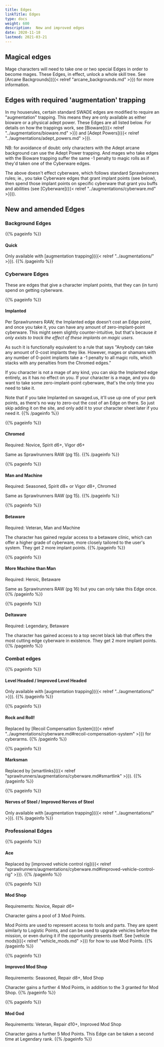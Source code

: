 ```yaml
--- 
title: Edges 
linkTitle: Edges
type: docs     
weight: 600 
description:  New and improved edges 
date: 2020-11-18 
lastmod: 2021-03-21
--- 
```


## Magical edges

Mage characters will need to take one or two special Edges in order to become mages. These Edges, in effect, unlock a whole skill tree. See [Arcane Backgrounds]({{< relref "arcane_backgrounds.md" >}}) for more information.

## Edges with required 'augmentation' trapping

In my houserules, certain standard SWADE edges are modified to require an "augmentation" trapping. This means they are only available as either bioware or a physical adept power. These Edges are all listed below. For details on how the trappings work, see [Bioware]({{< relref "../augmentations/bioware.md" >}}) and [Adept Powers]({{< relref "../augmentations/adept_powers.md" >}}).

NB: for avoidance of doubt: only characters with the Adept arcane background can use the Adept Power trapping. And mages who take edges with the Bioware trapping suffer the same -1 penalty to magic rolls as if they'd taken one of the Cyberware edges.

The above doesn't effect cyberware, which follows standard Sprawlrunners rules; ie., you take Cyberware edges that grant implant points (see below), then spend those implant points on specific cyberware that grant you buffs and abilities (see [Cyberware]({{< relref "../augmentations/cyberware.md" >}})).

## New and amended Edges

### Background Edges

{{% pageinfo %}}
#### Quick

Only available with [augmentation trapping]({{< relref "../augmentations/" >}}).
{{% /pageinfo %}} 

### Cyberware Edges

These are edges that give a character implant points, that they can (in turn) spend on getting cyberware.

{{% pageinfo %}}
#### Implanted

Per Sprawlrunners RAW, the Implanted edge doesn’t cost an Edge point, and once you take it, you can have any amount of zero-implant-point cyberware. This might seem slightly counter-intuitive, but that's because *it only exists to track the effect of these implants on magic users*. 

As such it is functionally equivalent to a rule that says "Anybody can take any amount of 0-cost implants they like. However, mages or shamans with any number of 0-point implants take a -1 penalty to all magic rolls, which stacks with any penalties from the Chromed edges." 

If you character is not a mage of any kind, you can skip the Implanted edge entirely, as it has no effect on you. If your character is a mage, and you do want to take some zero-implant-point cyberware, that's the only time you need to take it. 

Note that if you take Implanted on savaged.us, it'll use up one of your perk points, as there's no way to zero-out the cost of an Edge on there. So just skip adding it on the site, and only add it to your character sheet later if you need it.
{{% /pageinfo %}} 

{{% pageinfo %}}
#### Chromed 
Required: Novice, Spirit d6+, Vigor d6+

Same as Sprawlrunners RAW (pg 15).
{{% /pageinfo %}} 

{{% pageinfo %}} 
#### Man and Machine
Required: Seasoned, Spirit d8+ or Vigor d8+, Chromed

Same as Sprawlrunners RAW (pg 15).
{{% /pageinfo %}}

{{% pageinfo %}}
#### Betaware
Required: Veteran, Man and Machine

The character has gained regular access to a betaware clinic, which can offer a higher grade of cyberware, more closely tailored to the user's system. They get 2 more implant points.
{{% /pageinfo %}}

{{% pageinfo %}}
#### More Machine than Man
Required: Heroic, Betaware

Same as Sprawlrunners RAW (pg 16) but you can only take this Edge once.
{{% /pageinfo %}}

{{% pageinfo %}}
#### Deltaware
Required: Legendary, Betaware

The character has gained access to a top secret black lab that offers the most cutting edge cyberware in existence. They get 2 more implant points.
{{% /pageinfo %}} 


### Combat edges

{{% pageinfo %}}
#### Level Headed / Improved Level Headed

Only available with [augmentation trapping]({{< relref "../augmentations/" >}}).
{{% /pageinfo %}} 

{{% pageinfo %}}
#### Rock and Roll!

Replaced by [Recoil Compensation System]({{< relref "../augmentations/cyberware.md#recoil-compensation-system" >}}) for cyberarms.
{{% /pageinfo %}} 

{{% pageinfo %}}
#### Marksman

Replaced by [smartlinks]({{< relref "sprawlrunners/augmentations/cyberware.md#smartlink" >}}).
{{% /pageinfo %}}

{{% pageinfo %}}
#### Nerves of Steel / Improved Nerves of Steel

Only available with [augmentation trapping]({{< relref "../augmentations/" >}}).
{{% /pageinfo %}} 

### Professional Edges

{{% pageinfo %}}
#### Ace
Replaced by [improved vehicle control rig]({{< relref "sprawlrunners/augmentations/cyberware.md#improved-vehicle-control-rig" >}}).
{{% /pageinfo %}}

{{% pageinfo %}}
#### Mod Shop
Requirements: Novice, Repair d6+

Character gains a pool of 3 Mod Points.

Mod Points are used to represent access to tools and parts. They are spent similarly to Logistic Points, and can be used to upgrade vehicles before the mission, or even during it if the opportunity presents itself. See [vehicle mods]({{< relref "vehicle_mods.md" >}}) for how to use Mod Points.
{{% /pageinfo %}} 

{{% pageinfo %}}
#### Improved Mod Shop
Requirements: Seasoned, Repair d8+, Mod Shop 

Character gains a further 4 Mod Points, in addition to the 3 granted for Mod Shop.
{{% /pageinfo %}} 

{{% pageinfo %}}
#### Mod God
Requirements: Veteran, Repair d10+, Improved Mod Shop

Character gains a further 5 Mod Points. This Edge can be taken a second time at Legendary rank.
{{% /pageinfo %}} 




